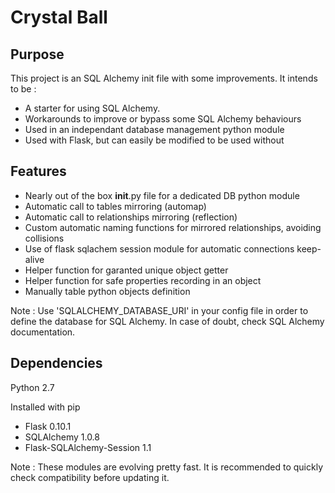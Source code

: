 # Crystal Ball

## Purpose
This project is an SQL Alchemy init file with some improvements. It intends to be :
- A starter for using SQL Alchemy.
- Workarounds to improve or bypass some SQL Alchemy behaviours
- Used in an independant database management python module
- Used with Flask, but can easily be modified to be used without

## Features
- Nearly out of the box __init__.py file for a dedicated DB python module
- Automatic call to tables mirroring (automap)
- Automatic call to relationships mirroring (reflection)
- Custom automatic naming functions for mirrored relationships, avoiding collisions
- Use of flask sqlachem session module for automatic connections keep-alive
- Helper function for garanted unique object getter
- Helper function for safe properties recording in an object
- Manually table python objects definition

Note : Use 'SQLALCHEMY_DATABASE_URI' in your config file in order to define the database for SQL Alchemy. In case of doubt, check SQL Alchemy documentation.

## Dependencies
Python 2.7

Installed with pip
- Flask 0.10.1
- SQLAlchemy 1.0.8
- Flask-SQLAlchemy-Session 1.1

Note : These modules are evolving pretty fast. It is recommended to quickly check compatibility before updating it.
